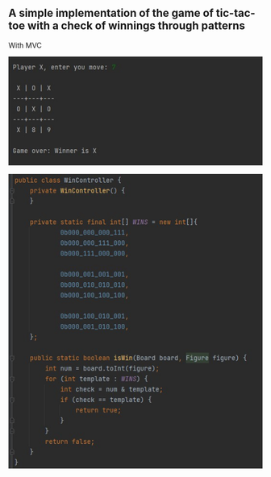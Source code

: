 A simple implementation of the game of tic-tac-toe with a check of winnings through patterns
----
With MVC

![alt text](Screenshot_1.jpg)

![alt text](Screenshot_2.jpg)